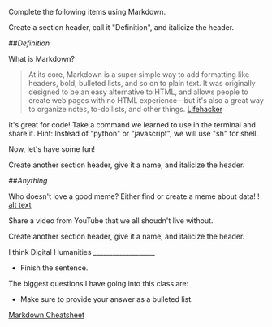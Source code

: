 Complete the following items using Markdown.

Create a section header, call it "Definition", and italicize the header.

##<i>Definition</i>

What is Markdown?
>At its core, Markdown is a super simple way to add formatting like headers, bold, bulleted lists, and so on to plain text. It was originally designed to be an easy alternative to HTML, and allows people to create web pages with no HTML experience—but it's also a great way to organize notes, to-do lists, and other things.
[Lifehacker](http://lifehacker.com/5943320/what-is-markdown-and-why-is-it-better-for-my-to-do-lists-and-notes)

It's great for code! Take a command we learned to use in the terminal and share it. Hint: Instead of "python" or "javascript", we will use "sh" for shell.

Now, let's have some fun! 

Create another section header, give it a name, and italicize the header.

##<i>Anything</i>

Who doesn't love a good meme? Either find or create a meme about data!
! [alt text](http://i.imgur.com/iVHfwLc.mp4)

Share a video from YouTube that we all shoudn't live without. 

Create another section header, give it a name, and italicize the header.

I think Digital Humanities ___________________
* Finish the sentence. 

The biggest questions I have going into this class are:
  * Make sure to provide your answer as a bulleted list.
  
 
  
  
[Markdown Cheatsheet](https://github.com/adam-p/markdown-here/wiki/Markdown-Cheatsheet)
